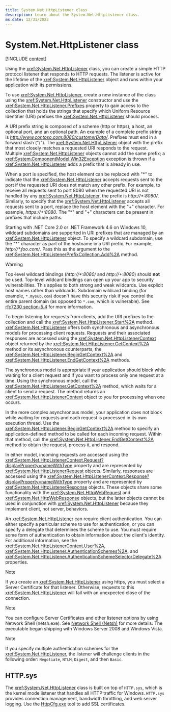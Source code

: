 ```yaml
---
title: System.Net.HttpListener class
description: Learn about the System.Net.HttpListener class.
ms.date: 12/31/2023
---
```

# System.Net.HttpListener class

[!INCLUDE [context](includes/context.md)]

Using the <xref:System.Net.HttpListener> class, you can create a simple HTTP protocol listener that responds to HTTP requests. The listener is active for the lifetime of the <xref:System.Net.HttpListener> object and runs within your application with its permissions.

To use <xref:System.Net.HttpListener>, create a new instance of the class using the <xref:System.Net.HttpListener> constructor and use the <xref:System.Net.HttpListener.Prefixes> property to gain access to the collection that holds the strings that specify which Uniform Resource Identifier (URI) prefixes the <xref:System.Net.HttpListener> should process.

A URI prefix string is composed of a scheme (http or https), a host, an optional port, and an optional path. An example of a complete prefix string is *<http://www.contoso.com:8080/customerData/>*. Prefixes must end in a forward slash ("/"). The <xref:System.Net.HttpListener> object with the prefix that most closely matches a requested URI responds to the request. Multiple <xref:System.Net.HttpListener> objects cannot add the same prefix; a <xref:System.ComponentModel.Win32Exception> exception is thrown if a <xref:System.Net.HttpListener> adds a prefix that is already in use.

When a port is specified, the host element can be replaced with "\*" to indicate that the <xref:System.Net.HttpListener> accepts requests sent to the port if the requested URI does not match any other prefix. For example, to receive all requests sent to port 8080 when the requested URI is not handled by any <xref:System.Net.HttpListener>, the prefix is *http://\*:8080/*. Similarly, to specify that the <xref:System.Net.HttpListener> accepts all requests sent to a port, replace the host element with the "+" character. For example, *https://+:8080*. The "\*" and "+" characters can be present in prefixes that include paths.

Starting with .NET Core 2.0 or .NET Framework 4.6 on Windows 10, wildcard subdomains are supported in URI prefixes that are managed by an <xref:System.Net.HttpListener> object. To specify a wildcard subdomain, use the "\*" character as part of the hostname in a URI prefix. For example, *http://\*.foo.com/*. Pass this as the argument to the <xref:System.Net.HttpListenerPrefixCollection.Add%2A> method.

> [!WARNING]
> Top-level wildcard bindings (*http://\*:8080/* and *http://+:8080*) should **not** be used. Top-level wildcard bindings can open up your app to security vulnerabilities. This applies to both strong and weak wildcards. Use explicit host names rather than wildcards. Subdomain wildcard binding (for example, `*.mysub.com`) doesn't have this security risk if you control the entire parent domain (as opposed to `*.com`, which is vulnerable). See [rfc7230 section-5.4](https://tools.ietf.org/html/rfc7230#section-5.4) for more information.

To begin listening for requests from clients, add the URI prefixes to the collection and call the <xref:System.Net.HttpListener.Start%2A> method. <xref:System.Net.HttpListener> offers both synchronous and asynchronous models for processing client requests. Requests and their associated responses are accessed using the <xref:System.Net.HttpListenerContext> object returned by the <xref:System.Net.HttpListener.GetContext%2A> method or its asynchronous counterparts, the <xref:System.Net.HttpListener.BeginGetContext%2A> and <xref:System.Net.HttpListener.EndGetContext%2A> methods.

The synchronous model is appropriate if your application should block while waiting for a client request and if you want to process only one request at a time. Using the synchronous model, call the <xref:System.Net.HttpListener.GetContext%2A> method, which waits for a client to send a request. The method returns an <xref:System.Net.HttpListenerContext> object to you for processing when one occurs.

In the more complex asynchronous model, your application does not block while waiting for requests and each request is processed in its own execution thread. Use the <xref:System.Net.HttpListener.BeginGetContext%2A> method to specify an application-defined method to be called for each incoming request. Within that method, call the <xref:System.Net.HttpListener.EndGetContext%2A> method to obtain the request, process it, and respond.

In either model, incoming requests are accessed using the <xref:System.Net.HttpListenerContext.Request?displayProperty=nameWithType> property and are represented by <xref:System.Net.HttpListenerRequest> objects. Similarly, responses are accessed using the <xref:System.Net.HttpListenerContext.Response?displayProperty=nameWithType> property and are represented by <xref:System.Net.HttpListenerResponse> objects. These objects share some functionality with the <xref:System.Net.HttpWebRequest> and <xref:System.Net.HttpWebResponse> objects, but the latter objects cannot be used in conjunction with <xref:System.Net.HttpListener> because they implement client, not server, behaviors.

An <xref:System.Net.HttpListener> can require client authentication. You can either specify a particular scheme to use for authentication, or you can specify a delegate that determines the scheme to use. You must require some form of authentication to obtain information about the client's identity. For additional information, see the <xref:System.Net.HttpListenerContext.User%2A>, <xref:System.Net.HttpListener.AuthenticationSchemes%2A>, and <xref:System.Net.HttpListener.AuthenticationSchemeSelectorDelegate%2A> properties.

> [!NOTE]
> If you create an <xref:System.Net.HttpListener> using https, you must select a Server Certificate for that listener. Otherwise, requests to this <xref:System.Net.HttpListener> will fail with an unexpected close of the connection.

> [!NOTE]
> You can configure Server Certificates and other listener options by using Network Shell (netsh.exe). See [Network Shell (Netsh)](/windows-server/networking/technologies/netsh/netsh) for more details. The executable began shipping with Windows Server 2008 and Windows Vista.

> [!NOTE]
> If you specify multiple authentication schemes for the <xref:System.Net.HttpListener>, the listener will challenge clients in the following order: `Negotiate`, `NTLM`, `Digest`, and then `Basic`.

## HTTP.sys

The <xref:System.Net.HttpListener> class is built on top of `HTTP.sys`, which is the kernel mode listener that handles all HTTP traffic for Windows.
`HTTP.sys` provides connection management, bandwidth throttling, and web server logging.
Use the [HttpCfg.exe](/windows/win32/http/httpcfg-exe) tool to add SSL certificates.
